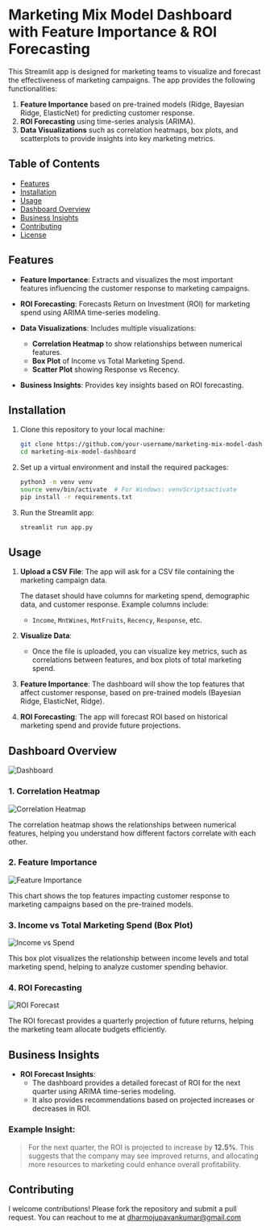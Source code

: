 # Marketing Mix Model Dashboard with Feature Importance & ROI Forecasting

This Streamlit app is designed for marketing teams to visualize and forecast the effectiveness of marketing campaigns. The app provides the following functionalities:
1. **Feature Importance** based on pre-trained models (Ridge, Bayesian Ridge, ElasticNet) for predicting customer response.
2. **ROI Forecasting** using time-series analysis (ARIMA).
3. **Data Visualizations** such as correlation heatmaps, box plots, and scatterplots to provide insights into key marketing metrics.

## Table of Contents
- [Features](#features)
- [Installation](#installation)
- [Usage](#usage)
- [Dashboard Overview](#dashboard-overview)
- [Business Insights](#business-insights)
- [Contributing](#contributing)
- [License](#license)

## Features

- **Feature Importance**: Extracts and visualizes the most important features influencing the customer response to marketing campaigns.
  
- **ROI Forecasting**: Forecasts Return on Investment (ROI) for marketing spend using ARIMA time-series modeling.
  
- **Data Visualizations**: Includes multiple visualizations:
  - **Correlation Heatmap** to show relationships between numerical features.
  - **Box Plot** of Income vs Total Marketing Spend.
  - **Scatter Plot** showing Response vs Recency.

- **Business Insights**: Provides key insights based on ROI forecasting.

## Installation

1. Clone this repository to your local machine:

   ```bash
   git clone https://github.com/your-username/marketing-mix-model-dashboard.git
   cd marketing-mix-model-dashboard
   ```

2. Set up a virtual environment and install the required packages:

   ```bash
   python3 -m venv venv
   source venv/bin/activate  # For Windows: venvScriptsactivate
   pip install -r requirements.txt
   ```

3. Run the Streamlit app:

   ```bash
   streamlit run app.py
   ```

## Usage

1. **Upload a CSV File**: The app will ask for a CSV file containing the marketing campaign data.
   
   The dataset should have columns for marketing spend, demographic data, and customer response. Example columns include:
   - `Income`, `MntWines`, `MntFruits`, `Recency`, `Response`, etc.

2. **Visualize Data**: 
   - Once the file is uploaded, you can visualize key metrics, such as correlations between features, and box plots of total marketing spend.
   
3. **Feature Importance**: The dashboard will show the top features that affect customer response, based on pre-trained models (Bayesian Ridge, ElasticNet, Ridge).
   
4. **ROI Forecasting**: The app will forecast ROI based on historical marketing spend and provide future projections.

## Dashboard Overview
![Dashboard](./images/Dashboard.png)

### 1. Correlation Heatmap

![Correlation Heatmap](./images/correlation_heatmap.png)

The correlation heatmap shows the relationships between numerical features, helping you understand how different factors correlate with each other.

### 2. Feature Importance

![Feature Importance](./images/feature_importance.png)

This chart shows the top features impacting customer response to marketing campaigns based on the pre-trained models.

### 3. Income vs Total Marketing Spend (Box Plot)

![Income vs Spend](./images/income_vs_spend.png)

This box plot visualizes the relationship between income levels and total marketing spend, helping to analyze customer spending behavior.

### 4. ROI Forecasting

![ROI Forecast](./images/roi_forecast.png)

The ROI forecast provides a quarterly projection of future returns, helping the marketing team allocate budgets efficiently.

## Business Insights

- **ROI Forecast Insights**:
  - The dashboard provides a detailed forecast of ROI for the next quarter using ARIMA time-series modeling.
  - It also provides recommendations based on projected increases or decreases in ROI.

### Example Insight:
> For the next quarter, the ROI is projected to increase by **12.5%**. This suggests that the company may see improved returns, and allocating more resources to marketing could enhance overall profitability.

## Contributing

I welcome contributions! Please fork the repository and submit a pull request. You can reachout to me at dharmojupavankumar@gmail.com
